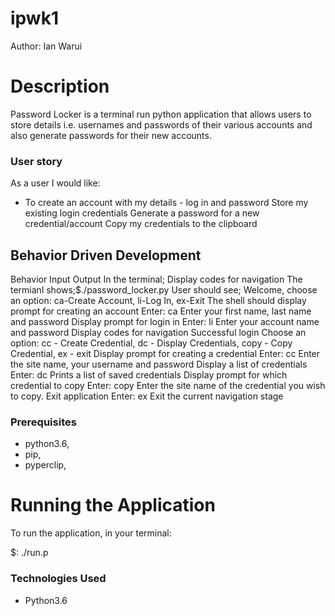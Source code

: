 # ipwk1
Author: Ian Warui

# Description
Password Locker is a terminal run python application that allows users to store details i.e. usernames and passwords of their various accounts and also generate passwords for their new accounts.

### User story
As a user I would like:

- To create an account with my details - log in and password Store my existing login credentials Generate a password for a new credential/account Copy my credentials to the clipboard

## Behavior Driven Development
Behavior	Input	Output
In the terminal; Display codes for navigation	The termianl shows;$./password_locker.py	User should see; Welcome, choose an option: ca-Create Account, li-Log In, ex-Exit
The shell should display prompt for creating an account	Enter: ca	Enter your first name, last name and password
Display prompt for login in	Enter: li	Enter your account name and password
Display codes for navigation	Successful login	Choose an option: cc - Create Credential, dc - Display Credentials, copy - Copy Credential, ex - exit
Display prompt for creating a credential	Enter: cc	Enter the site name, your username and password
Display a list of credentials	Enter: dc	Prints a list of saved credentials
Display prompt for which credential to copy	Enter: copy	Enter the site name of the credential you wish to copy.
Exit application	Enter: ex	Exit the current navigation stage

### Prerequisites
- python3.6, 
- pip, 
- pyperclip,

# Running the Application
To run the application, in your terminal:

$: ./run.p

### Technologies Used
- Python3.6
